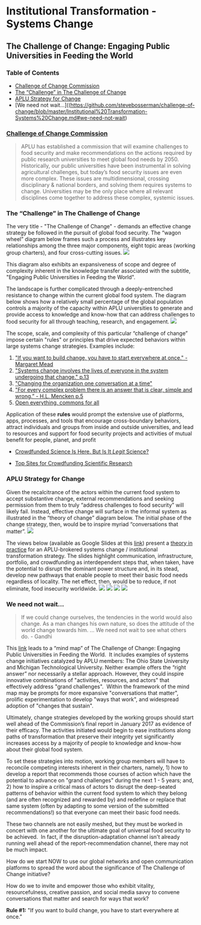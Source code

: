 # Institutional Transformation - Systems Change

## The Challenge of Change: Engaging Public Universities in Feeding the World

### Table of Contents
* [Challenge of Change Commission](https://github.com/stevebosserman/challenge-of-change/blob/master/Institutional%20Transformation-Systems%20Change.md#challenge-of-change-commission)
* [The “Challenge” in The Challenge of Change](https://github.com/stevebosserman/challenge-of-change/blob/master/Institutional%20Transformation-Systems%20Change.md#the-challenge-in-the-challenge-of-change)
* [APLU Strategy for Change](https://github.com/stevebosserman/challenge-of-change/blob/master/Institutional%20Transformation-Systems%20Change.md#aplu-strategy-for-change)
* [We need not wait...]((https://github.com/stevebosserman/challenge-of-change/blob/master/Institutional%20Transformation-Systems%20Change.md#we-need-not-wait)

### [Challenge of Change Commission](http://www.aplu.org/projects-and-initiatives/international-programs/challenge-of-change/FoodandNutritionOnePager.pdf)
> APLU has established a commission that will examine challenges to food security and make recommendations on the actions required by public research universities to meet global food needs by 2050. Historically, our public universities have been instrumental in solving agricultural challenges, but today’s food security issues are even more complex. These issues are multidimensional, crossing disciplinary & national borders, and solving them requires systems to change. Universities may be the only place where all relevant disciplines come together to address these complex, systemic issues.

### The “Challenge” in The Challenge of Change
The very title - "The Challenge of Change" - demands an effective change strategy be followed in the pursuit of global food security. The “wagon wheel” diagram below frames such a process and illustrates key relationships among the three major components, eight topic areas (working group charters), and four cross-cutting issues.
![](Food%20Security%20Wagon%20Wheel%20Diagram.png)

This diagram also exhibits an expansiveness of scope and degree of complexity inherent in the knowledge transfer associated with the subtitle, "Engaging Public Universities in Feeding the World".

The landscape is further complicated through a deeply-entrenched resistance to change within the current global food system.  The diagram below shows how a relatively small percentage of the global population controls a majority of the capacity within APLU universities to generate and provide access to knowledge and know-how that can address challenges to food security for all through teaching, research, and engagement. 
![](Address%20Challenges%20to%20Food%20Security.jpg)

The scope, scale, and complexity of this particular “challenge of change” impose certain "rules" or principles that drive expected behaviors within large systems change strategies. Examples include:
 1. ["If you want to build change, you have to start everywhere at once." - Margaret Mead](http://www.joe.org/joe/1996october/a1.php)
 2. ["Systems change involves the lives of everyone in the system undergoing that change." p.13](http://www.florida-rti.org/educatorresources/mtss_book_implcomp_012612.pdf)
 3. ["Changing the organization one conversation at a time"](http://www.groupjazz.com/documents/ODP-V45No2-Kimball.pdf)
 4. ["For every complex problem there is an answer that is clear, simple and wrong.” - H.L. Mencken p.5](http://www.oecd.org/officialdocuments/publicdisplaydocumentpdf/?cote=EDU/CERI/CD/RD(2013)10&docLanguage=En)
 5. [Open everything, commons for all](http://commonstransition.org/wp-content/uploads/2014/11/Commons-Transition_-Policy-Proposals-for-a-P2P-Foundation.pdf)  

Application of these **rules** would prompt the extensive use of platforms, apps, processes, and tools that encourage cross-boundary behaviors, attract individuals and groups from inside and outside universities, and lead to resources and support for food security projects and activities of mutual benefit for people, planet, and profit
- [Crowdfunded Science Is Here. But Is It _Legit_ Science?](https://www.wired.com/2015/04/crowdfunded-science-legit-science/)

- [Top Sites for Crowdfunding Scientific Research](https://www.thebalance.com/top-sites-for-crowdfunding-scientific-research-985238) 

### APLU Strategy for Change
Given the recalcitrance of the actors within the current food system to accept substantive change, external recommendations and seeking permission from them to truly “address challenges to food security” will likely fail. Instead, effective change will surface in the informal system as illustrated in the “theory of change” diagram below. The initial phase of the change strategy, then, would be to inspire myriad “conversations that matter”.
![](Theory%20of%20Change-30.jpg)

The views below (available as Google Slides at this [link](https://docs.google.com/presentation/d/1-FpPls6emY5HOpCcRX7SVW6H0wIc6xu9uDlkb-9aGo8)) present a [theory in practice](http://www.aplu.org/projects-and-initiatives/international-programs/knowledge-center-for-advancing-development-through-higher-education/knowledge-center-documents/iagri-a-model-of-change-presentation-file.pdf) for an APLU-brokered systems change / institutional transformation strategy.  The slides highlight communication, infrastructure, portfolio, and crowdfunding as interdependent steps that, when taken, have the potential to disrupt the dominant power structure and, in its stead, develop new pathways that enable people to meet their basic food needs regardless of locality.  The net effect, then, would be to reduce, if not eliminate, food insecurity worldwide.
![](Open%20Communication%20Channels.jpg)
![](Expand%20Inclusive%20Infrastructure.jpg)
![](Develop%20Participatory%20Research%20Portfolio.jpg)
![](Adopt%20Crowdfunding%20Platforms.jpg)

### We need not wait...
> If we could change ourselves, the tendencies in the world would also change.  As a man changes his own nature, so does the attitude of the world change towards him. ... We need not wait to see what others do. - Gandhi

This [link](https://drive.google.com/open?id=0BxdGRSb8tFu1dnFBX2h5U3dEVmM) leads to a “mind map” of The Challenge of Change: Engaging Public Universities in Feeding the World.  It includes examples of systems change initiatives catalyzed by APLU members: The Ohio State University and Michigan Technological University.  Neither example offers the “right answer” nor necessarily a stellar approach. However, they could inspire innovative combinations of "activities, resources, and actors" that effectively address "grand challenges".  Within the framework of the mind map may be prompts for more expansive "conversations that matter", prolific experimentation to develop "ways that work", and widespread adoption of "changes that sustain". 

Ultimately, change strategies developed by the working groups should start well ahead of the Commission’s final report in January 2017 as evidence of their efficacy.  The activities initiated would begin to ease institutions along paths of transformation that preserve their integrity yet significantly increases access by a majority of people to knowledge and know-how about their global food system. 

To set these strategies into motion, working group members will have to reconcile competing interests inherent in their charters, namely, 1) how to develop a report that recommends those courses of action which have the potential to advance on "grand challenges" during the next 1 - 5 years; and, 2) how to inspire a critical mass of actors to disrupt the deep-seated patterns of behavior within the current food system to which they belong (and are often recognized and rewarded by) and redefine or replace that same system (often by adapting to some version of the submitted recommendations!) so that everyone can meet their basic food needs. 

These two channels are not easily meshed, but they must be worked in concert with one another for the ultimate goal of universal food security to be achieved.  In fact, if the disruption-adaptation channel isn't already running well ahead of the report-recommendation channel, there may not be much impact.

How do we start NOW to use our global networks and open communication platforms to spread the word about the significance of The Challenge of Change initiative?

How do we to invite and empower those who exhibit vitality, resourcefulness, creative passion, and social media savvy to convene conversations that matter and search for ways that work?

**Rule #1:** "If you want to build change, you have to start everywhere at once."


